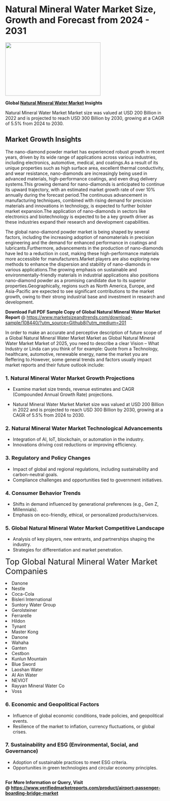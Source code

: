 <H1>Natural Mineral Water Market Size, Growth and Forecast from 2024 - 2031</H1><img class="aligncenter size-medium wp-image-584254" src="https://thirdeyenews.in/wp-content/uploads/2024/09/Global-Market-Research-300x168.jpeg" alt="" width="300" height="168" /><p><strong>Global&nbsp;<a href="https://www.marketsizeandtrends.com/download-sample/108440/?utm_source=Github8j?utm_medium=201">Natural Mineral Water Market</a> Insights</strong></p><p>Natural Mineral Water Market Market size was valued at USD 200 Billion in 2022 and is projected to reach USD 300 Billion by 2030, growing at a CAGR of 5.5% from 2024 to 2030.</p><p><h2>Market Growth Insights</h2> <p>The nano-diamond powder market has experienced robust growth in recent years, driven by its wide range of applications across various industries, including electronics, automotive, medical, and coatings.As a result of its unique properties such as high surface area, excellent thermal conductivity, and wear resistance, nano-diamonds are increasingly being used in advanced materials, high-performance coatings, and even drug delivery systems.This growing demand for nano-diamonds is anticipated to continue its upward trajectory, with an estimated market growth rate of over 10% annually during the forecast period.The continuous advancement in manufacturing techniques, combined with rising demand for precision materials and innovations in technology, is expected to further bolster market expansion.The application of nano-diamonds in sectors like electronics and biotechnology is expected to be a key growth driver as these industries expand their research and development capabilities.</p> <p>The global nano-diamond powder market is being shaped by several factors, including the increasing adoption of nanomaterials in precision engineering and the demand for enhanced performance in coatings and lubricants.Furthermore, advancements in the production of nano-diamonds have led to a reduction in cost, making these high-performance materials more accessible for manufacturers.Market players are also exploring new methods to enhance the dispersion and stability of nano-diamonds in various applications.The growing emphasis on sustainable and environmentally-friendly materials in industrial applications also positions nano-diamond powder as a promising candidate due to its superior properties.Geographically, regions such as North America, Europe, and Asia-Pacific are expected to see significant contributions to the market growth, owing to their strong industrial base and investment in research and development.</p> <p><span class=""><strong>Download Full PDF Sample Copy of Global Natural Mineral Water Market Report</strong> @ <a href="https://www.marketsizeandtrends.com/download-sample/108440/?utm_source=Github8j?utm_medium=201" target="_blank">https://www.marketsizeandtrends.com/download-sample/108440/?utm_source=Github8j?utm_medium=201</a></span></p><p>In order to make an accurate and perceptive description of future scope of a Global&nbsp;Natural Mineral Water Market Market as Global&nbsp;Natural Mineral Water Market Market of 2025, you need to describe a clear Vision &ndash; What Industry or Linda can you think of for example: Quote from a Technology, healthcare, automotive, renewable energy, name the market you are Reffering to.However, some general trends and factors usually impact market reports and their future outlook include:</p><h3>1.&nbsp;<strong>Natural Mineral Water Market Growth Projections</strong></h3><ul><li>Examine market size trends, revenue estimates and CAGR (Compounded Annual Growth Rate) projections.</li><li><p>Natural Mineral Water Market Market size was valued at USD 200 Billion in 2022 and is projected to reach USD 300 Billion by 2030, growing at a CAGR of 5.5% from 2024 to 2030.</p></li></ul><h3>2.&nbsp;<strong>Natural Mineral Water Market Technological Advancements</strong></h3><ul><li>Integration of AI, IoT, blockchain, or automation in the industry.</li><li>Innovations driving cost reductions or improving efficiency.</li></ul><h3>3.&nbsp;<strong>Regulatory and Policy Changes</strong></h3><ul><li>Impact of global and regional regulations, including sustainability and carbon-neutral goals.</li><li>Compliance challenges and opportunities tied to government initiatives.</li></ul><h3>4.&nbsp;<strong>Consumer Behavior Trends</strong></h3><ul><li>Shifts in demand influenced by generational preferences (e.g., Gen Z, Millennials).</li><li>Emphasis on eco-friendly, ethical, or personalized products/services.</li></ul><h3>5.&nbsp;<strong>Global Natural Mineral Water Market Competitive Landscape</strong></h3><ul><li>Analysis of key players, new entrants, and partnerships shaping the industry.</li><li>Strategies for differentiation and market penetration.</li></ul><p data-pm-slice="1 1 []"><span style="color: inherit; font-family: inherit; font-size: 25px;">Top Global Natural Mineral Water Market Companies</span></p><div class="" data-test-id=""><p><li>Danone</li><li> Nestle</li><li> Coca-Cola</li><li> Bisleri International</li><li> Suntory Water Group</li><li> Gerolsteiner</li><li> Ferrarelle</li><li> Hildon</li><li> Tynant</li><li> Master Kong</li><li> Danone</li><li> Wahaha</li><li> Ganten</li><li> Cestbon</li><li> Kunlun Mountain</li><li> Blue Sword</li><li> Laoshan Water</li><li> Al Ain Water</li><li> NEVIOT</li><li> Rayyan Mineral Water Co</li><li> Voss</li></p></div><h3>6.&nbsp;<strong>Economic and Geopolitical Factors</strong></h3><ul><li>Influence of global economic conditions, trade policies, and geopolitical events.</li><li>Resilience of the market to inflation, currency fluctuations, or global crises.</li></ul><h3>7.&nbsp;<strong>Sustainability and ESG (Environmental, Social, and Governance)</strong></h3><ul><li>Adoption of sustainable practices to meet ESG criteria.</li><li>Opportunities in green technologies and circular economy principles.</li></ul><h2><strong style="font-size: 14px;">For More Information or Query, Visit @&nbsp;</strong><a style="background-color: #ffffff; font-size: 14px;" href="https://www.marketsizeandtrends.com/report/natural-mineral-water-market/" target="_blank">https://www.verifiedmarketreports.com/product/airport-passenger-boarding-bridge-market</a></h2>